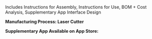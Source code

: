 Includes Instructions for Assembly, Instructions for Use, BOM + Cost Analysis, Supplementary App Interface Design

**Manufacturing Process: Laser Cutter**

**Supplementary App Available on App Store:**  
